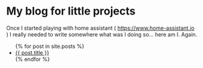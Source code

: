 # My blog for little projects
Once I started playing with home assistant ( https://www.home-assistant.io ) I really needed to write somewhere what was I doing so... here am I. Again.

<ul>
  {% for post in site.posts %}
    <li>
      <a href="{{ post.url }}">{{ post.title }}</a>
    </li>
  {% endfor %}
</ul>
